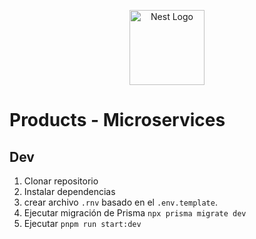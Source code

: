 <p align="center">
  <a href="http://nestjs.com/" target="blank"><img src="https://nestjs.com/img/logo-small.svg" width="120" alt="Nest Logo" /></a>
</p>

# Products - Microservices

## Dev
1. Clonar repositorio
2. Instalar dependencias
3. crear archivo `.rnv` basado en el `.env.template`.
4. Ejecutar migración de Prisma `npx prisma migrate dev`
5. Ejecutar `pnpm run start:dev`